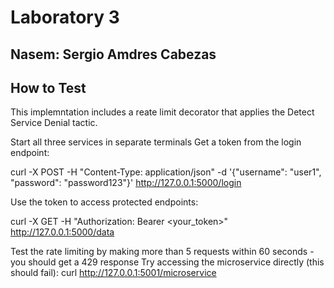 # Laboratory 3 

## Nasem: Sergio Amdres Cabezas

## How to Test

This implemntation includes a reate limit decorator that applies the Detect Service Denial tactic.


Start all three services in separate terminals
Get a token from the login endpoint:

curl -X POST -H "Content-Type: application/json" -d '{"username": "user1", "password": "password123"}' http://127.0.0.1:5000/login

Use the token to access protected endpoints:

curl -X GET -H "Authorization: Bearer <your_token>" http://127.0.0.1:5000/data

Test the rate limiting by making more than 5 requests within 60 seconds - you should get a 429 response
Try accessing the microservice directly (this should fail):
curl http://127.0.0.1:5001/microservice